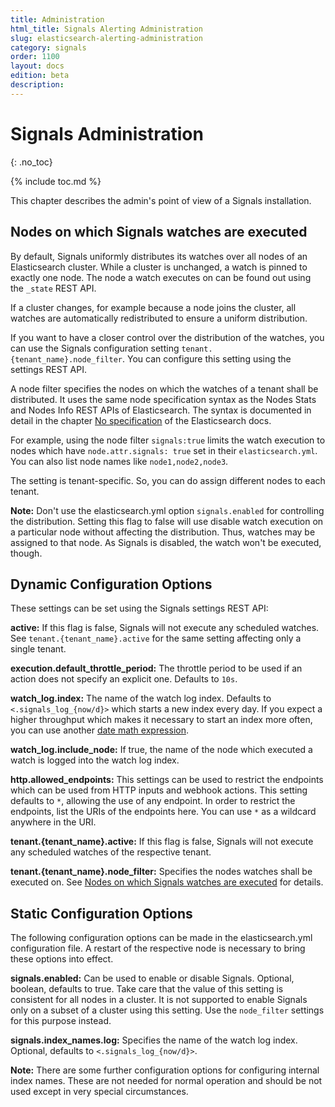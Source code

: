 ```yaml
---
title: Administration
html_title: Signals Alerting Administration
slug: elasticsearch-alerting-administration
category: signals
order: 1100
layout: docs
edition: beta
description: 
---
```


<!--- Copyright 2019 floragunn GmbH -->

# Signals Administration
{: .no_toc}

{% include toc.md %}

This chapter describes the admin's point of view of a Signals installation.

## Nodes on which Signals watches are executed

By default, Signals uniformly distributes its watches over all nodes of an Elasticsearch cluster. While a cluster is unchanged, a watch is pinned to exactly one node. The node a watch executes on can be found out using the `_state` REST API.

If a cluster changes, for example because a node joins the cluster, all watches are automatically redistributed to ensure a uniform distribution.

If you want to have a closer control over the distribution of the watches, you can use the Signals configuration setting `tenant.{tenant_name}.node_filter`. You can configure this setting using the settings REST API.

A node filter specifies the nodes on which the watches of a tenant shall be distributed. It uses the same node specification syntax as the Nodes Stats and Nodes Info REST APIs of Elasticsearch. The syntax is documented in detail in the chapter [No specification](https://www.elastic.co/guide/en/elasticsearch/reference/current/cluster.html) of the Elasticsearch docs.

For example, using the node filter `signals:true` limits the watch execution to nodes which have `node.attr.signals: true` set in their `elasticsearch.yml`. You can also list node names like `node1,node2,node3`. 

The setting is tenant-specific. So, you can do assign different nodes to each tenant.

**Note:** Don't use the elasticsearch.yml option `signals.enabled` for controlling the distribution. Setting this flag to false will use disable watch execution on a particular node without affecting the distribution. Thus, watches may be assigned to that node. As Signals is disabled, the watch won't be executed, though.


## Dynamic Configuration Options

These settings can be set using the Signals settings REST API:

**active:** If this flag is false, Signals will not execute any scheduled watches. See `tenant.{tenant_name}.active` for the same setting affecting only a single tenant.

**execution.default_throttle_period:** The throttle period to be used if an action does not specify an explicit one. Defaults to `10s`. 

**watch_log.index:** The name of the watch log index. Defaults to `<.signals_log_{now/d}>` which starts a new index every day. If you expect a higher throughput which makes it necessary to start an index more often, you can use another [date math expression](https://www.elastic.co/guide/en/elasticsearch/reference/current/date-math-index-names.html).

**watch_log.include_node:** If true, the name of the node which executed a watch is logged into the watch log index.

**http.allowed_endpoints:** This settings can be used to restrict the endpoints which can be used from HTTP inputs and webhook actions. This setting defaults to `*`, allowing the use of any endpoint. In order to restrict the endpoints, list the URIs of the endpoints here. You can use `*` as a wildcard anywhere in the URI.

**tenant.{tenant_name}.active:** If this flag is false, Signals will not execute any scheduled watches of the respective tenant.

**tenant.{tenant_name}.node_filter:** Specifies the nodes watches shall be executed on. See [Nodes on which Signals watches are executed](#Nodes-on-which-Signals-watches-are-executed) for details.





## Static Configuration Options

The following configuration options can be made in the elasticsearch.yml configuration file. A restart of the respective node is necessary to bring these options into effect.

**signals.enabled:** Can be used to enable or disable Signals. Optional, boolean, defaults to true. Take care that the value of this setting is consistent for all nodes in a cluster. It is not supported to enable Signals only on a subset of a cluster using this setting. Use the `node_filter` settings for this purpose instead.

**signals.index_names.log:** Specifies the name of the watch log index. Optional, defaults to `<.signals_log_{now/d}>`.

**Note:** There are some further configuration options for configuring internal index names. These are not needed for normal operation and should be not used except in very special circumstances.


